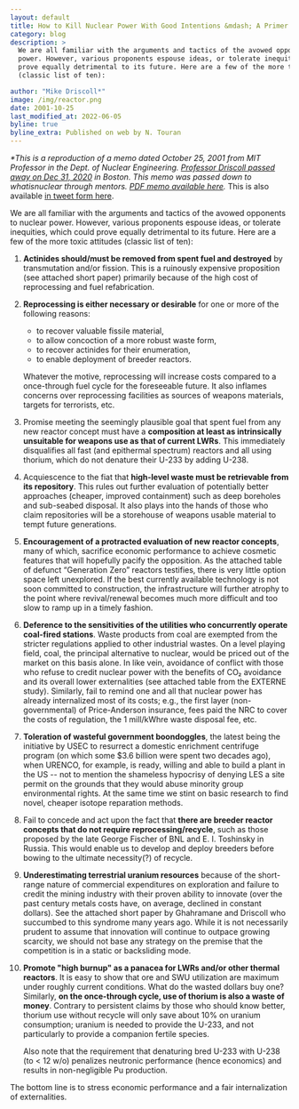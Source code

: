 ```yaml
---
layout: default
title: How to Kill Nuclear Power With Good Intentions &mdash; A Primer
category: blog
description: >
  We are all familiar with the arguments and tactics of the avowed opponents to nuclear
  power. However, various proponents espouse ideas, or tolerate inequities, which could
  prove equally detrimental to its future. Here are a few of the more toxic attitudes
  (classic list of ten):

author: "Mike Driscoll*"
image: /img/reactor.png
date: 2001-10-25
last_modified_at: 2022-06-05
byline: true
byline_extra: Published on web by N. Touran
---
```


<div class="row">
<div class="col-md-8" markdown="1">

<div class="float-end">
<!--
<img alt="A new name" title="Getting a new name" style="border:0;width:250px" src="/img/renaming-nuclear.png"/>
-->
</div>

_\*This is a reproduction of a memo dated October 25, 2001 from MIT Professor in the Dept.
of Nuclear Engineering. [Professor Driscoll passed away on Dec 31,
2020](https://news.mit.edu/2021/michael-driscoll-leader-nuclear-engineering-beloved-mentor-dies-0105)
in Boston. This memo was passed down to whatisnuclear through mentors. [PDF memo available
here](/assets/MikeDriscoll-good-intentions.pdf)._ This is also available [in tweet form
here](https://twitter.com/whatisnuclear/status/1533552556911169536).

We are all familiar with the arguments and tactics of the avowed opponents to nuclear
power. However, various proponents espouse ideas, or tolerate inequities, which could
prove equally detrimental to its future. Here are a few of the more toxic attitudes
(classic list of ten):

1.  **Actinides should/must be removed from spent fuel and destroyed** by transmutation and/or
    fission. This is a ruinously expensive proposition (see attached short paper) primarily
    because of the high cost of reprocessing and fuel refabrication.

2.  **Reprocessing is either necessary or desirable** for one or more of the following reasons:

    - to recover valuable fissile material,
    - to allow concoction of a more robust waste form,
    - to recover actinides for their enumeration,
    - to enable deployment of breeder reactors.

    Whatever the motive, reprocessing will increase costs compared to a once-through fuel
    cycle for the foreseeable future. It also inflames concerns over reprocessing facilities as
    sources of weapons materials, targets for terrorists, etc.

3.  Promise meeting the seemingly plausible goal that spent fuel from any new reactor
    concept must have a **composition at least as intrinsically unsuitable for weapons use as
    that of current LWRs**. This immediately disqualifies all fast (and epithermal spectrum)
    reactors and all using thorium, which do not denature their U-233 by adding U-238.

4.  Acquiescence to the fiat that **high-level waste must be retrievable from its repository**.
    This rules out further evaluation of potentially better approaches (cheaper, improved
    containment) such as deep boreholes and sub-seabed disposal. It also plays into the hands
    of those who claim repositories will be a storehouse of weapons usable material to tempt
    future generations.

5.  **Encouragement of a protracted evaluation of new reactor concepts**, many of which,
    sacrifice economic performance to achieve cosmetic features that will hopefully pacify
    the opposition. As the attached table of defunct “Generation Zero” reactors testifies,
    there is very little option space left unexplored. If the best currently available
    technology is not soon committed to construction, the infrastructure will further atrophy
    to the point where revival/renewal becomes much more difficult and too slow to ramp up in
    a timely fashion.

6.  **Deference to the sensitivities of the utilities who concurrently operate coal-fired
    stations**. Waste products from coal are exempted from the stricter regulations applied
    to other industrial wastes. On a level playing field, coal, the principal alternative to
    nuclear, would be priced out of the market on this basis alone. In like vein, avoidance of
    conflict with those who refuse to credit nuclear power with the benefits of CO₂ avoidance
    and its overall lower externalities (see attached table from the EXTERNE study).
    Similarly, fail to remind one and all that nuclear power has already internalized most of
    its costs; e.g., the first layer (non-governmental) of Price-Anderson insurance, fees paid
    the NRC to cover the costs of regulation, the 1 mill/kWhre waste disposal fee, etc.

7.  **Toleration of wasteful government boondoggles**, the latest being the initiative by USEC to
    resurrect a domestic enrichment centrifuge program (on which some $3.6 billion were
    spent two decades ago), when URENCO, for example, is ready, willing and able to build a
    plant in the US -- not to mention the shameless hypocrisy of denying LES a site permit on
    the grounds that they would abuse minority group environmental rights. At the same
    time we stint on basic research to find novel, cheaper isotope reparation methods.

8.  Fail to concede and act upon the fact that **there are breeder reactor concepts that do
    not require reprocessing/recycle**, such as those proposed by the late George Fischer of BNL
    and E. I. Toshinsky in Russia. This would enable us to develop and deploy breeders
    before bowing to the ultimate necessity(?) of recycle.

9.  **Underestimating terrestrial uranium resources** because of the short-range nature of
    commercial expenditures on exploration and failure to credit the mining industry with
    their proven ability to innovate (over the past century metals costs have, on average,
    declined in constant dollars). See the attached short paper by Ghahramane and Driscoll
    who succumbed to this syndrome many years ago. While it is not necessarily prudent to
    assume that innovation will continue to outpace growing scarcity, we should not base any
    strategy on the premise that the competition is in a static or backsliding mode.

10. **Promote "high burnup" as a panacea for LWRs and/or other thermal reactors**. It is
    easy to show that ore and SWU utilization are maximum under roughly current
    conditions. What do the wasted dollars buy one? Similarly, **on the once-through cycle,
    use of thorium is also a waste of money**. Contrary to persistent claims by those who
    should know better, thorium use without recycle will only save about 10% on uranium
    consumption; uranium is needed to provide the U-233, and not particularly to provide a
    companion fertile species.

    Also note that the requirement that denaturing bred U-233 with U-238 (to < 12 w/o)
    penalizes neutronic performance (hence economics) and results in non-negligible Pu
    production.

The bottom line is to stress economic performance and a fair internalization of
externalities.

</div>
</div>

